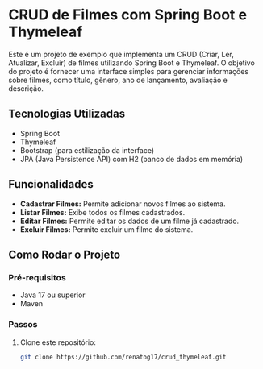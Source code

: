 # CRUD de Filmes com Spring Boot e Thymeleaf

Este é um projeto de exemplo que implementa um CRUD (Criar, Ler, Atualizar, Excluir) de filmes utilizando Spring Boot e Thymeleaf. O objetivo do projeto é fornecer uma interface simples para gerenciar informações sobre filmes, como título, gênero, ano de lançamento, avaliação e descrição.

## Tecnologias Utilizadas

- Spring Boot
- Thymeleaf
- Bootstrap (para estilização da interface)
- JPA (Java Persistence API) com H2 (banco de dados em memória)

## Funcionalidades

- **Cadastrar Filmes:** Permite adicionar novos filmes ao sistema.
- **Listar Filmes:** Exibe todos os filmes cadastrados.
- **Editar Filmes:** Permite editar os dados de um filme já cadastrado.
- **Excluir Filmes:** Permite excluir um filme do sistema.

## Como Rodar o Projeto

### Pré-requisitos

- Java 17 ou superior
- Maven

### Passos

1. Clone este repositório:

   ```bash
   git clone https://github.com/renatog17/crud_thymeleaf.git
